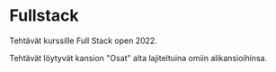 # Fullstack
Tehtävät kurssille Full Stack open 2022. 

Tehtävät löytyvät kansion "Osat" alta lajiteltuina omiin alikansioihinsa.
